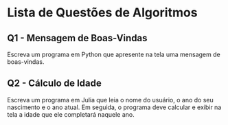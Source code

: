 # Lista de Questões de Algoritmos

## Q1 - Mensagem de Boas-Vindas
Escreva um programa em Python que apresente na tela uma mensagem de boas-vindas.

## Q2 - Cálculo de Idade
Escreva um programa em Julia que leia o nome do usuário, o ano do seu nascimento e o ano atual. Em seguida, o programa deve calcular e exibir na tela a idade que ele completará naquele ano.

